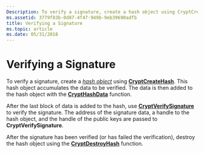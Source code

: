 ```yaml
---
Description: To verify a signature, create a hash object using CryptCreateHash. This hash object accumulates the data to be verified. The data is then added to the hash object with the CryptHashData function.
ms.assetid: 3779f83b-0d87-4f47-949b-9eb39690adfb
title: Verifying a Signature
ms.topic: article
ms.date: 05/31/2018
---
```


# Verifying a Signature

To verify a signature, create a [*hash object*](https://msdn.microsoft.com/en-us/library/ms721586(v=VS.85).aspx) using [**CryptCreateHash**](/windows/desktop/api/Wincrypt/nf-wincrypt-cryptcreatehash). This hash object accumulates the data to be verified. The data is then added to the hash object with the [**CryptHashData**](/windows/desktop/api/Wincrypt/nf-wincrypt-crypthashdata) function.

After the last block of data is added to the hash, use [**CryptVerifySignature**](/windows/desktop/api/Wincrypt/nf-wincrypt-cryptverifysignaturea) to verify the signature. The address of the signature data, a handle to the hash object, and the handle of the public keys are passed to **CryptVerifySignature**.

After the signature has been verified (or has failed the verification), destroy the hash object using the [**CryptDestroyHash**](/windows/desktop/api/Wincrypt/nf-wincrypt-cryptdestroyhash) function.

 

 



